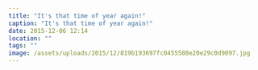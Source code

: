 ```yaml
---
title: "It's that time of year again!"
caption: "It's that time of year again!"
date: 2015-12-06 12:14
location: ""
tags: ""
image: /assets/uploads/2015/12/819b193697fc0455588e20e29c0d9097.jpg
---
```

